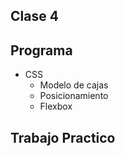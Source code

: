 **Clase 4**
-------------

**Programa**
-------------

- CSS
	- Modelo de cajas
	- Posicionamiento
	- Flexbox

**Trabajo Practico**
-------------